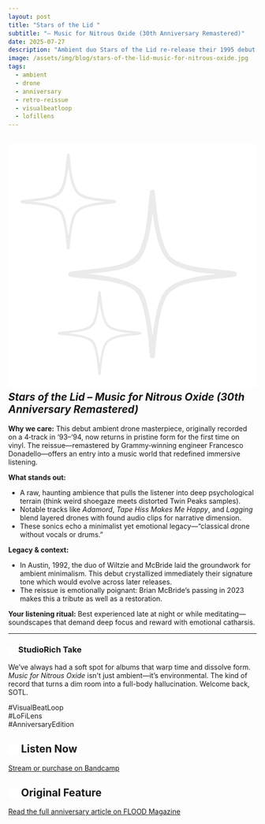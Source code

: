 ```yaml
---
layout: post
title: "Stars of the Lid "
subtitle: "– Music for Nitrous Oxide (30th Anniversary Remastered)"
date: 2025-07-27
description: "Ambient duo Stars of the Lid re-release their 1995 debut in a newly remastered vinyl edition. The 30-year revisit deepens the hypnotic drone textures and emotional depth of the original."
image: /assets/img/blog/stars-of-the-lid-music-for-nitrous-oxide.jpg
tags:
  - ambient
  - drone
  - anniversary
  - retro-reissue
  - visualbeatloop
  - lofillens
---
```


## <img src="/assets/ui/sparkles.svg" alt="Sparkles icon" class="icon-sm" /> _Stars of the Lid – Music for Nitrous Oxide (30th Anniversary Remastered)_

**Why we care:** This debut ambient drone masterpiece, originally recorded on a 4‑track in ‘93–‘94, now returns in pristine form for the first time on vinyl. The reissue—remastered by Grammy‑winning engineer Francesco Donadello—offers an entry into a music world that redefined immersive listening.

**What stands out:**

- A raw, haunting ambience that pulls the listener into deep psychological terrain (think weird shoegaze meets distorted Twin Peaks samples).
- Notable tracks like _Adamord_, _Tape Hiss Makes Me Happy_, and _Lagging_ blend layered drones with found audio clips for narrative dimension.
- These sonics echo a minimalist yet emotional legacy—“classical drone without vocals or drums.”

**Legacy & context:**

- In Austin, 1992, the duo of Wiltzie and McBride laid the groundwork for ambient minimalism. This debut crystallized immediately their signature tone which would evolve across later releases.
- The reissue is emotionally poignant: Brian McBride’s passing in 2023 makes this a tribute as well as a restoration.

**Your listening ritual:** Best experienced late at night or while meditating—soundscapes that demand deep focus and reward with emotional catharsis.

---

### <img src="/assets/ui/headphones.svg" alt="Headphones icon" style="width: 1em; vertical-align: middle; margin:0;" /> StudioRich Take

We’ve always had a soft spot for albums that warp time and dissolve form. _Music for Nitrous Oxide_ isn't just ambient—it’s environmental. The kind of record that turns a dim room into a full-body hallucination. Welcome back, SOTL.

#VisualBeatLoop  
#LoFiLens  
#AnniversaryEdition

## <img src="/assets/ui/speaker.svg" alt="Speaker icon" style="width: 1em; vertical-align: middle; margin:0;" /> Listen Now

[Stream or purchase on Bandcamp](hhttps://starsofthelid.bandcamp.com/album/music-for-nitrous-oxide-30-year-anniversary-remastered-2)

## <img src="/assets/ui/hollow-book.svg" alt="Hollow Book icon" style="width: 1em; vertical-align: middle; margin:0;" /> Original Feature

[Read the full anniversary article on FLOOD Magazine](https://floodmagazine.com/200650/stars-of-the-lid-music-for-nitrous-oxide-30-year-anniversary/)
